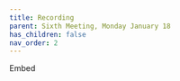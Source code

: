 ```yaml
---
title: Recording
parent: Sixth Meeting, Monday January 18
has_children: false
nav_order: 2
---
```


Embed